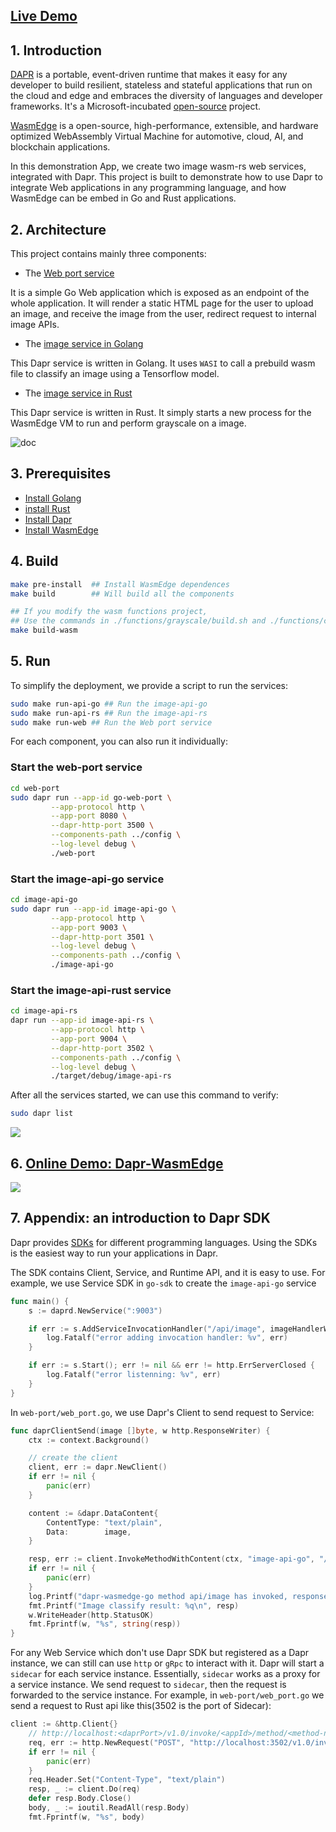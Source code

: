## [Live Demo](http://13.93.207.62:8080/static/home.html)

## 1. Introduction

[DAPR](https://dapr.io/) is a portable, event-driven runtime that makes it easy for any developer to build resilient, stateless and stateful applications that run on the cloud and edge and embraces the diversity of languages and developer frameworks. It's a Microsoft-incubated [open-source](https://github.com/dapr/dapr) project.

[WasmEdge](https://github.com/WasmEdge/WasmEdge) is a open-source, high-performance, extensible, and hardware optimized WebAssembly Virtual Machine for automotive, cloud, AI, and blockchain applications.

In this demonstration App, we create two image wasm-rs web services, integrated with Dapr.
This project is built to demonstrate how to use Dapr to integrate Web applications in any programming language, and how WasmEdge can be embed in Go and Rust applications.

## 2. Architecture

This project contains mainly three components:

* The [Web port service](./web-port)

It is a simple Go Web application which is exposed as an endpoint of the whole application.
It will render a static HTML page for the user to upload an image, and receive the image from the user, redirect request to internal image APIs.

* The [image service in Golang](./image-api-go)

This Dapr service is written in Golang. It uses `WASI` to call a prebuild wasm file to classify an image using a Tensorflow model.

* The [image service in Rust](./image-api-rs)

This Dapr service is written in Rust. It simply starts a new process for the WasmEdge VM to run and perform grayscale on a image.

![doc](./doc/dapr-wasmedge.png)

## 3. Prerequisites

* [Install Golang](https://golang.org/doc/install)
* [install Rust](https://www.rust-lang.org/en-US/install.html)
* [Install Dapr](https://docs.dapr.io/getting-started/)
* [Install WasmEdge](https://github.com/WasmEdge/WasmEdge/blob/master/docs/install.md)


## 4. Build

```bash
make pre-install  ## Install WasmEdge dependences
make build        ## Will build all the components

## If you modify the wasm functions project,
## Use the commands in ./functions/grayscale/build.sh and ./functions/classify/build.sh to generate new compiled files
make build-wasm
```
## 5. Run

To simplify the deployment, we provide a script to run the services:

```bash
sudo make run-api-go ## Run the image-api-go
sudo make run-api-rs ## Run the image-api-rs
sudo make run-web ## Run the Web port service
```

For each component, you can also run it individually:
### Start the web-port service

```bash
cd web-port
sudo dapr run --app-id go-web-port \
         --app-protocol http \
         --app-port 8080 \
         --dapr-http-port 3500 \
         --components-path ../config \
         --log-level debug \
         ./web-port
```

### Start the image-api-go service

```bash
cd image-api-go
sudo dapr run --app-id image-api-go \
         --app-protocol http \
         --app-port 9003 \
         --dapr-http-port 3501 \
         --log-level debug \
         --components-path ../config \
         ./image-api-go
```

### Start the image-api-rust service

```bash
cd image-api-rs
dapr run --app-id image-api-rs \
         --app-protocol http \
         --app-port 9004 \
         --dapr-http-port 3502 \
         --components-path ../config \
         --log-level debug \
         ./target/debug/image-api-rs
```

After all the services started, we can use this command to verify:

```bash
sudo dapr list
```

![](./doc/dapr-list.png)
## 6. [Online Demo: Dapr-WasmEdge](http://13.93.207.62:8080/static/home.html)

![](./doc/demo.png)
## 7. Appendix: an introduction to Dapr SDK

Dapr provides [SDKs](https://docs.dapr.io/developing-applications/sdks/) for different programming languages. Using the SDKs is the easiest way to run your applications in Dapr.

The SDK contains Client, Service, and Runtime API, and it is easy to use. For example, we use Service SDK in `go-sdk` to create the `image-api-go` service

```go
func main() {
	s := daprd.NewService(":9003")

	if err := s.AddServiceInvocationHandler("/api/image", imageHandlerWASI); err != nil {
		log.Fatalf("error adding invocation handler: %v", err)
	}

	if err := s.Start(); err != nil && err != http.ErrServerClosed {
		log.Fatalf("error listenning: %v", err)
	}
}
```

In `web-port/web_port.go`, we use Dapr's Client to send request to Service:

```go
func daprClientSend(image []byte, w http.ResponseWriter) {
	ctx := context.Background()

	// create the client
	client, err := dapr.NewClient()
	if err != nil {
		panic(err)
	}

	content := &dapr.DataContent{
		ContentType: "text/plain",
		Data:        image,
	}

	resp, err := client.InvokeMethodWithContent(ctx, "image-api-go", "/api/image", "post", content)
	if err != nil {
		panic(err)
	}
	log.Printf("dapr-wasmedge-go method api/image has invoked, response: %s", string(resp))
	fmt.Printf("Image classify result: %q\n", resp)
	w.WriteHeader(http.StatusOK)
	fmt.Fprintf(w, "%s", string(resp))
}
```

For any Web Service which don't use Dapr SDK but registered as a Dapr instance, we can still can use `http` or `gRpc` to interact with it. Dapr will start a `sidecar` for each service instance. Essentially, `sidecar` works as a proxy for a service instance. We send request to `sidecar`, then the request is forwarded to the service instance. For example, in `web-port/web_port.go` we send a request to Rust api like this(3502 is the port of Sidecar):

```go
client := &http.Client{}
	// http://localhost:<daprPort>/v1.0/invoke/<appId>/method/<method-name>
	req, err := http.NewRequest("POST", "http://localhost:3502/v1.0/invoke/image-api-rs/method/api/image", bytes.NewBuffer(image))
	if err != nil {
		panic(err)
	}
	req.Header.Set("Content-Type", "text/plain")
	resp, _ := client.Do(req)
	defer resp.Body.Close()
	body, _ := ioutil.ReadAll(resp.Body)
	fmt.Fprintf(w, "%s", body)
```
